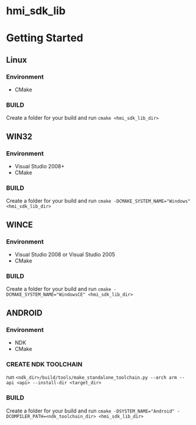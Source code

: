 # hmi_sdk_lib

# Getting Started
## Linux
### Environment
* CMake
### BUILD
Create a folder for your build and run `cmake <hmi_sdk_lib_dir>`


## WIN32
### Environment
* Visual Studio 2008+
* CMake
### BUILD
Create a folder for your build and run `cmake -DCMAKE_SYSTEM_NAME="Windows" <hmi_sdk_lib_dir>`

## WINCE
### Environment
* Visual Studio 2008 or Visual Studio 2005
* CMake
### BUILD
Create a folder for your build and run `cmake -DCMAKE_SYSTEM_NAME="WindowsCE" <hmi_sdk_lib_dir>`

## ANDROID
### Environment
* NDK
* CMake
### CREATE NDK TOOLCHAIN
run `<ndk_dir>/build/tools/make_standalone_toolchain.py --arch arm --api <api> --install-dir <target_dir>`
### BUILD
Create a folder for your build and run `cmake -DSYSTEM_NAME="Android" -DCOMPILER_PATH=<ndk_toolchain_dir> <hmi_sdk_lib_dir>`
